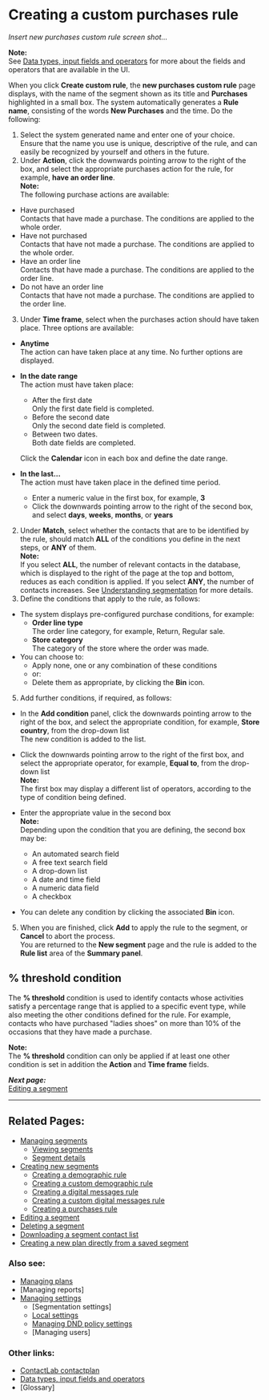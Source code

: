 # Creating a custom purchases rule

*Insert new purchases custom rule screen shot...*  

**Note:**  
See [Data types, input fields and operators](InputBoxOperators.md) for more about the fields and operators that are available in the UI.  

When you click **Create custom rule**, the **new purchases custom rule** page displays, with the name of the segment shown as its title and **Purchases** highlighted in a small box. The system automatically generates a **Rule name**, consisting of the words **New Purchases** and the time. Do the following:  

1. Select the system generated name and enter one of your choice.  
  Ensure that the name you use is unique, descriptive of the rule, and can easily be recognized by yourself and others in the future.  
2. Under **Action**, click the downwards pointing arrow to the right of the box, and select the appropriate purchases action for the rule, for example, **have an order line**.  
  **Note:**  
  The following purchase actions are available:  
  - Have purchased  
    Contacts that have made a purchase. The conditions are applied to the whole order.  
  - Have not purchased  
    Contacts that have not made a purchase. The conditions are applied to the whole order.  
  - Have an order line  
    Contacts that have made a purchase. The conditions are applied to the order line.  
  - Do not have an order line  
    Contacts that have not made a purchase. The conditions are applied to the order line.  

3. Under **Time frame**, select when the purchases action should have taken place. Three options are available:  
  - **Anytime**  
    The action can have taken place at any time. No further options are displayed.  
  - **In the date range**  
    The action must have taken place:  
    - After the first date  
      Only the first date field is completed.  
    - Before the second date  
      Only the second date field is completed.  
    - Between two dates.  
      Both date fields are completed.  

    Click the **Calendar** icon in each box and define the date range.  
  - **In the last...**  
    The action must have taken place in the defined time period.  
     - Enter a numeric value in the first box, for example, **3**  
     - Click the downwards pointing arrow to the right of the second box, and select **days**, **weeks**, **months**, or **years**  
2. Under **Match**, select whether the contacts that are to be identified by the rule, should match **ALL** of the conditions you define in the next steps, or **ANY** of them.  
  **Note:**  
  If you select **ALL**, the number of relevant contacts in the database, which is displayed to the right of the page at the top and bottom, reduces as each condition is applied. If you select **ANY**, the number of contacts increases. See [Understanding segmentation](UnderstandingSegmentation.md) for more details.  
3. Define the conditions that apply to the rule, as follows:  
  - The system displays pre-configured purchase conditions, for example:  
    - **Order line type**  
      The order line category, for example, Return, Regular sale.  
    - **Store category**  
       The category of the store where the order was made.  
  - You can choose to:  
    - Apply none, one or any combination of these conditions  
    - or:  
    - Delete them as appropriate, by clicking the **Bin** icon.  
  
5. Add further conditions, if required, as follows:  
  - In the **Add condition** panel, click the downwards pointing arrow to the right of the box, and select the appropriate condition, for example, **Store country**, from the drop-down list  
   The new condition is added to the list.  
  - Click the downwards pointing arrow to the right of the first box, and select the appropriate operator, for example, **Equal to**, from the drop-down list  
    **Note:**  
   The first box may display a different list of operators, according to the type of condition being defined.  
  - Enter the appropriate value in the second box  
    **Note:**  
    Depending upon the condition that you are defining, the second box may be:  
      - An automated search field  
      - A free text search field  
      - A drop-down list  
      - A date and time field  
      - A numeric data field  
      - A checkbox  
  
  - You can delete any condition by clicking the associated **Bin** icon.  
  
5. When you are finished, click **Add** to apply the rule to the segment, or **Cancel** to abort the process.  
  You are returned to the **New segment** page and the rule is added to the **Rule list** area of the **Summary panel**.  

## % threshold condition  

The **% threshold** condition is used to identify contacts whose activities satisfy a percentage range that is applied to a specific event type, while also meeting the other conditions defined for the rule. For example, contacts who have purchased "ladies shoes" on more than 10% of the occasions that they have made a purchase.  

**Note:**  
The **% threshold** condition can only be applied if at least one other condition is set in addition the **Action** and **Time frame** fields.  

***Next page:***  
[Editing a segment](EditingSegment.md)  

----------

## Related Pages:  

- [Managing segments](ManagingSegments.md)  
  - [Viewing segments](ViewingSegments.md)  
  - [Segment details](SegmentDetails.md)  
- [Creating new segments](CreatingNewSegments.md)  
  - [Creating a demographic rule](CreatingDemographicRule.md)  
  - [Creating a custom demographic rule](CreatingCustomDemographicRule.md)  
  - [Creating a digital messages rule](CreatingDigitalMessagesRule.md)  
  - [Creating a custom digital messages rule](CreatingCustomDigitalMessagesRule.md)  
  - [Creating a purchases rule](CreatingPurchasesRule.md)  
- [Editing a segment](EditingSegment.md)  
- [Deleting a segment](DeletingSegment.md)  
- [Downloading a segment contact list](DownloadingSegmentContactList.md)  
- [Creating a new plan directly from a saved segment](CreatingPlanFromSegment.md)  

### Also see:  

- [Managing plans](ManagingPlans.md)  
- [Managing reports]  
- [Managing settings](ManagingSettings.md)  
  - [Segmentation settings]  
  - [Local settings](LocalSettings.md)  
  - [Managing DND policy settings](ManagingDND.md)  
  - [Managing users]  

### Other links:  

- [ContactLab contactplan](Home.md)  
- [Data types, input fields and operators](InputBoxOperators.md)  
- [Glossary]  
